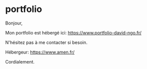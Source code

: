 # portfolio

Bonjour, 

Mon portfolio est hébergé ici: https://www.portfolio-david-ngo.fr/

N'hésitez pas à me contacter si besoin.

Hébergeur: https://www.amen.fr/

Cordialement.
